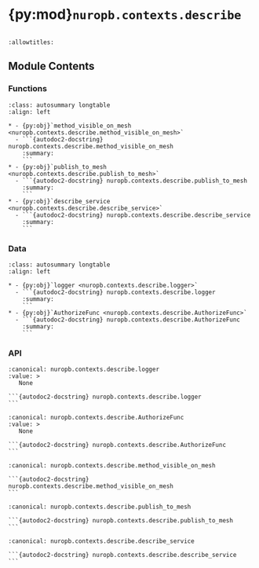 # {py:mod}`nuropb.contexts.describe`

```{py:module} nuropb.contexts.describe
```

```{autodoc2-docstring} nuropb.contexts.describe
:allowtitles:
```

## Module Contents

### Functions

````{list-table}
:class: autosummary longtable
:align: left

* - {py:obj}`method_visible_on_mesh <nuropb.contexts.describe.method_visible_on_mesh>`
  - ```{autodoc2-docstring} nuropb.contexts.describe.method_visible_on_mesh
    :summary:
    ```
* - {py:obj}`publish_to_mesh <nuropb.contexts.describe.publish_to_mesh>`
  - ```{autodoc2-docstring} nuropb.contexts.describe.publish_to_mesh
    :summary:
    ```
* - {py:obj}`describe_service <nuropb.contexts.describe.describe_service>`
  - ```{autodoc2-docstring} nuropb.contexts.describe.describe_service
    :summary:
    ```
````

### Data

````{list-table}
:class: autosummary longtable
:align: left

* - {py:obj}`logger <nuropb.contexts.describe.logger>`
  - ```{autodoc2-docstring} nuropb.contexts.describe.logger
    :summary:
    ```
* - {py:obj}`AuthorizeFunc <nuropb.contexts.describe.AuthorizeFunc>`
  - ```{autodoc2-docstring} nuropb.contexts.describe.AuthorizeFunc
    :summary:
    ```
````

### API

````{py:data} logger
:canonical: nuropb.contexts.describe.logger
:value: >
   None

```{autodoc2-docstring} nuropb.contexts.describe.logger
```

````

````{py:data} AuthorizeFunc
:canonical: nuropb.contexts.describe.AuthorizeFunc
:value: >
   None

```{autodoc2-docstring} nuropb.contexts.describe.AuthorizeFunc
```

````

````{py:function} method_visible_on_mesh(method: typing.Callable[..., typing.Any]) -> bool
:canonical: nuropb.contexts.describe.method_visible_on_mesh

```{autodoc2-docstring} nuropb.contexts.describe.method_visible_on_mesh
```
````

````{py:function} publish_to_mesh(original_method: typing.Optional[typing.Callable[..., typing.Any]] = None, *, hide_method: typing.Optional[bool] = False, authorize_func: typing.Optional[nuropb.contexts.describe.AuthorizeFunc] = None, context_token_key: typing.Optional[str] = 'Authorization', requires_encryption: typing.Optional[bool] = False, description: typing.Optional[str] = None) -> typing.Any
:canonical: nuropb.contexts.describe.publish_to_mesh

```{autodoc2-docstring} nuropb.contexts.describe.publish_to_mesh
```
````

````{py:function} describe_service(class_instance: object) -> typing.Dict[str, typing.Any] | None
:canonical: nuropb.contexts.describe.describe_service

```{autodoc2-docstring} nuropb.contexts.describe.describe_service
```
````
